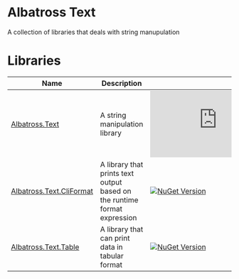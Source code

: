 # Albatross Text
A collection of libraries that deals with string manupulation

# Libraries
|Name|Description||
|-|-|-|
|[Albatross.Text](./Albatross.Text/)|A string manipulation library|[![NuGet Version](https://img.shields.io/nuget/v/Albatross.Text)](https://www.nuget.org/packages/Albatross.Text)|
|[Albatross.Text.CliFormat](./Albatross.Text.CliFormat/)|A library that prints text output based on the runtime format expression|[![NuGet Version](https://img.shields.io/nuget/v/Albatross.Text.CliFormat)](https://www.nuget.org/packages/Albatross.Text.CliFormat)|
|[Albatross.Text.Table](./Albatross.Text.Table/)|A library that can print data in tabular format|[![NuGet Version](https://img.shields.io/nuget/v/Albatross.Text.Table)](https://www.nuget.org/packages/Albatross.Text.Table)|
